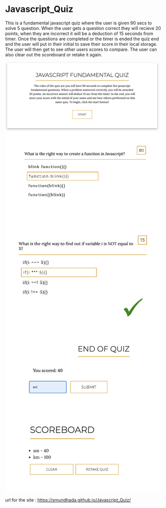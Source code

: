 # Javascript_Quiz

This is a fundamental javascript quiz where the user is given 90 secs to solve 
5 question. When the user gets a question correct they will recieve 20 points, 
when they are incorrect it will be a deduction of 15 seconds from timer. 
Once the questions are completed or the timer is ended the quiz end and 
the user will put in their initial to save their score in their local 
storage. The user will then get to see other users scores to compare. 
The user can also clear out the scoreboard or retake it again. 

![alt text](/images/quiz1.png)
![alt text](/images/quiz2.png)
![alt text](/images/quiz3.png)
![alt text](/images/quiz4.png)
![alt text](/images/quiz5.png)


url for the site : https://smundhada.github.io/Javascript_Quiz/
